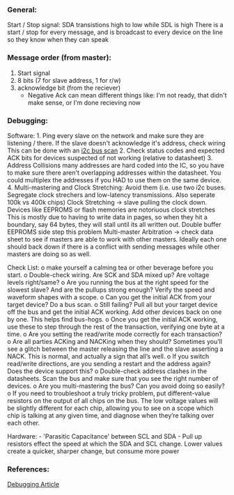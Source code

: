 
### General:
  Start / Stop signal: 
    SDA transistions high to low while SDL is high
    There is a start / stop for every message, and is broadcast to every device on the line so they know when they can speak

### Message order (from master):
  1. Start signal
  2. 8 bits (7 for slave address, 1 for r/w)
  3. acknowledge bit (from the reciever)
      - Negative Ack can mean different things like: I'm not ready, that didn't make sense, or I'm done recieving now

### Debugging:
  Software:
    1. Ping every slave on the network and make sure they are listening / there. If the slave doesn't acknowledge it's address, check wiring
       This can be done with an [i2c bus scan](https://hackaday.com/2015/06/25/embed-with-elliot-i2c-bus-scanning/) 
    2. Check status codes and expected ACK bits for devices suspected of not working (relative to datasheet)
    3. Address Collisions 
       many addresses are hard coded into the IC, so you have to make sure there aren't overlapping addresses within the datasheet. You could multiplex 
       the addresses if you HAD to use them on the same device. 
    4. Multi-mastering and Clock Stretching: Avoid them (i.e. use two i2c buses. Segregate clock strechers and low-latency transmissions. Also seperate 100k vs 400k chips)
          Clock Stretching -> slave pulling the clock down. Devices like EEPROMS or flash memories are notoriuous clock stretches
                              This is mostly due to having to write data in pages, so when they hit a boundary, say 64 bytes, they will 
                              stall until its all written out. Double buffer EEPROMS side step this problem
          Multi-master Arbitration -> check data sheet to see if masters are able to work with other masters. Ideally each one should back
                               down if there is a conflict with sending messages while other masters are doing so as well. 
          
  Check List:
  o make yourself a calming tea or other beverage before you start.
  o Double-check wiring. Are SCK and SDA mixed up? Are voltage levels right/same?
  o Are you running the bus at the right speed for the slowest slave? And are the pullups strong enough? Verify the speed and waveform shapes with a scope.
  o Can you get the initial ACK from your target device? Do a bus scan.
  o Still failing? Pull all but your target device off the bus and get the initial ACK working. Add other devices back on one by one. This helps find bus-hogs.
  o Once you get the initial ACK working, use these to step through the rest of the transaction, verifying one byte at a time.
  o Are you setting the read/write mode correctly for each transaction?
  o Are all parties ACKing and NACKing when they should? Sometimes you’ll see a glitch between the master releasing the line and the slave asserting a NACK. This is normal, and actually a sign that all’s well.
  o If you switch read/write directions, are you sending a restart and the address again? Does the device support this?
  o Double-check address clashes in the datasheets. Scan the bus and make sure that you see the right number of devices.
  o Are you multi-mastering the bus? Can you avoid doing so easily?
  o If you need to troubleshoot a truly tricky problem, put different-value resistors on the output of all chips on the bus. The low voltage values will be slightly different for each chip, allowing you to see on a scope which chip is talking at any given time, and diagnose when they’re talking over each other.
    
  Hardware:
    - 'Parasitic Capacitance' between SCL and SDA 
    - Pull up resistors effect the speed at which the SDA and SCL change. Lower values create a quicker, sharper change, but consume more power 

### References:
  [Debugging Article](https://hackaday.com/2016/07/19/what-could-go-wrong-i2c-edition/)
